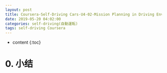 ```yaml
---
layout: post
title: Coursera-Self-Driving Cars-U4-02-Mission Planning in Driving Environments 驾驶环境中的任务规划
date: 2019-05-20 04:02:00
categories: self-driving(自動運転)
tags: self-driving Coursera
---
```

* content
{:toc}

# 0. 小结
